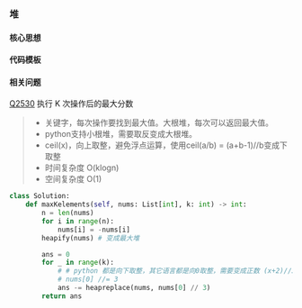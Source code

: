 ### 堆

#### 核心思想

#### 代码模板

#### 相关问题

[Q2530] 执行 K 次操作后的最大分数
> - 关键字，每次操作要找到最大值。大根堆，每次可以返回最大值。
> - python支持小根堆，需要取反变成大根堆。
> - ceil(x)，向上取整，避免浮点运算，使用ceil(a/b) = (a+b-1)//b变成下取整
> - 时间复杂度 O(klogn)
> - 空间复杂度 O(1)

```python
class Solution:
    def maxKelements(self, nums: List[int], k: int) -> int:
        n = len(nums)
        for i in range(n):
            nums[i] = -nums[i]
        heapify(nums) # 变成最大堆

        ans = 0
        for _ in range(k):
            # # python 都是向下取整，其它语言都是向0取整，需要变成正数 (x+2)//3
            # nums[0] //= 3 
            ans -= heapreplace(nums, nums[0] // 3)
        return ans 
```

[//]: #
  [Q2530]: <https://leetcode.cn/problems/maximal-score-after-applying-k-operations/>